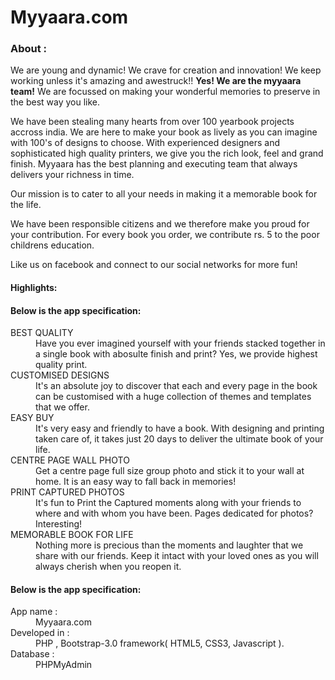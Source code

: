 # Myyaara.com

<h3>About :</h3>
We are young and dynamic! We crave for creation and innovation! We keep working unless it's amazing and awestruck!! <b>Yes! We are the myyaara team!</b>
We are focussed on making your wonderful memories to preserve in the best way you like.

We have been stealing many hearts from over 100 yearbook projects accross india. We are here to make your book as lively as you can imagine with 100's of designs to choose. With experienced designers and sophisticated high quality printers, we give you the rich look, feel and grand finish. Myyaara has the best planning and executing team that always delivers your richness in time.

Our mission is to cater to all your needs in making it a memorable book for the life.

We have been responsible citizens and we therefore make you proud for your contribution. For every book you order, we contribute rs. 5 to the poor childrens education.

Like us on facebook and connect to our social networks for more fun!

<b><h4>Highlights:</b></h4>
<b><h4>Below is the app specification:</b></h4>
<dl>
  <dt>BEST QUALITY</dt>
  <dd>Have you ever imagined yourself with your friends stacked together in a single book with abosulte finish and print? Yes, we provide highest quality print.</dd>
  <dt>CUSTOMISED DESIGNS</dt>
  <dd>It's an absolute joy to discover that each and every page in the book can be customised with a huge collection of themes and templates that we offer.</dd>
  <dt>EASY BUY</dt>
  <dd>It's very easy and friendly to have a book. With designing and printing taken care of, it takes just 20 days to deliver the ultimate book of your life.</dd>
  <dt>CENTRE PAGE WALL PHOTO</dt>
  <dd>Get a centre page full size group photo and stick it to your wall at home. It is an easy way to fall back in memories!</dd>
  <dt>PRINT CAPTURED PHOTOS</dt>
  <dd>It's fun to Print the Captured moments along with your friends to where and with whom you have been. Pages dedicated for photos? Interesting!</dd>
  <dt>MEMORABLE BOOK FOR LIFE</dt>
  <dd>Nothing more is precious than the moments and laughter that we share with our friends. Keep it intact with your loved ones as you will always cherish when you reopen it.</dd>
</dl>

<b><h4>Below is the app specification:</b></h4>
<dl>
  <dt>App name      : </dt>
  <dd>Myyaara.com</dd>
  <dt>Developed in :</dt>
  <dd>PHP , Bootstrap-3.0 framework( HTML5, CSS3, Javascript ).</dd>
  <dt>Database        :</dt>
  <dd>PHPMyAdmin</dd>
</dl>

